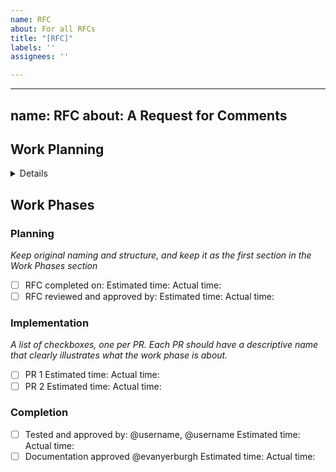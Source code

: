 ```yaml
---
name: RFC
about: For all RFCs
title: "[RFC]"
labels: ''
assignees: ''

---
```


---
name: RFC
about: A Request for Comments
---

## Work Planning

<details>
  <summary>Details</summary>

<h2 id="table-of-contents">Table of Contents</h2>

- [Housekeeping](#housekeeping)
- [Named Concepts](#named-concepts)
- [Summary](#summary)
- [Reference-Level Explanation](#reference-level-explanation)
- [Alternatives](#alternatives)
  * [Rationale](#rationale)
- [Drawbacks](#drawbacks)
- [Useful References](#useful-references)
- [Unresolved questions](#unresolved-questions)
- [Parts of the system affected](#parts-of-the-system-affected)
- [Future possibilities](#future-possibilities)
- [Infrastructure](#infrastructure)
- [Testing](#testing)
- [Documentation](#documentation)
- [Version History](#version-history)
- [Recordings](#recordings)
- [Work Phases](#work-phases)

<h2 id="housekeeping">Housekeeping</h2>

*Please add ref in specified format into `RFC` title, e.g `[RFC9999]` if the corresponding RFW is `[RFW9999]`.*

*Please add into this `RFC` and related `PR's` titles `[RFC_id]` e.g `[RFC_9999]`.*

ALL BELOW FIELDS ARE REQUIRED

<h2 id="named-concepts">Named Concepts</h2>

*Explain any new concepts introduced in this request.*

<h2 id="summary">Summary</h2>

*Explain in a Single paragraph what this request is about.*

<h2 id="reference-level-explanation">Reference-Level Explanation</h2>

*This section provides a detailed technical overview of the work. The design is explained with enough depth and detail to make it clear how:*

<em>

- The proposed changes interact with other systems (or other parts of the system that is changed)
- The actual implementation will take place
- Known challenges can be readily overcome

</em>

*This section includes practical examples and explains how this proposal makes those examples work.*

*This section becomes the engineering specification and work plan, so it must be sufficiently detailed to facilitate that.*

<h2 id="alternatives">Alternatives</h2>


*Confirm that alternative approaches have been evaluated and explain those alternatives briefly.*

<h3 id="rationale">Rationale</h3>

<em>

- Why the currently proposed design was selected over alternatives?
- What would be the impact of going with one of the alternative approaches?
- Is the evaluation tentative, or is it recommended to use more time to evaluate different approaches?
</em>

<h2 id="drawbacks">Drawbacks</h2>

*Describe any particular caveats and drawbacks that may arise from fulfilling this particular request?*

<h2 id="useful-rererences">Useful References</h2>

*Describe useful parallels and learnings from other requests, or work in previous projects.*

<em>
  
- What similar work have we already successfully completed?
- Is this something that has already been built by others?
- What other related learnings do we have?
- Are there useful academic literature or other articles related to this topic? (provide links)
- Have we built a relevant prototype previously?
- Do we have a rough mock for the UI/UX?
- Do we have a schematic for the system?

</em>

<h2 id="unresolved-questions">Unresolved Questions</h2>

<em>

- What is there that is unresolved (and will be resolved as part of fulfilling this request)?
- Are there other requests with same or similar problems to solve?
  
</em>

<h2 id="parts-of-the-system-affected">Parts of the System Affected</h2>

<em>

- Which parts of the current system are affected by this request?
- What other open requests are closely related to this request?
- Does this request depend on the fulfillment of any other request?
- Does any other request depend on the fulfillment of this request?*

</em>
 
<h2 id="future-possibilities">Future possibilities</h2>

*How do you see the particular system or part of the system affected by this request being altered or extended in the future?*

<h2 id="infrastructure">Infrastructure</h2>

*Describe the new infrastructure or changes in the current infrastructure required to fulfill this request.*

<h2 id="testing">Testing</h2>

*Describe the kind of testing procedures that are needed as part of fulfilling this request.*

<h2 id="documentation">Documentation</h2>

*Describe the level of documentation fulfilling this request involves. Consider both end-user documentation and developer documentation.*

<h2 id="version-history">Version History</h2>

*History of changes to this RFC. Following semantic versioning pattern and v0.1.2 for style.*

<h2 id="recordings">Recordings</h2>

*Links to audio recordings of related discussion.*

</details>

 
<h2 id="work-phases">Work Phases</h2>

<h3 id="non-coding">Planning</h3>

*Keep original naming and structure, and keep it as the first section in the Work Phases section*

- [ ] RFC completed on: 
      Estimated time: 
      Actual time: 
- [ ] RFC reviewed and approved by: 
      Estimated time: 
      Actual time: 

<h3 id="implementation">Implementation</h3>

*A list of checkboxes, one per PR. Each PR should have a descriptive name that clearly illustrates what the work phase is about.*
- [ ] PR 1
      Estimated time: 
      Actual time: 
- [ ] PR 2
      Estimated time: 
      Actual time: 

<h3 id="implementation">Completion</h3>

- [ ] Tested and approved by: @username, @username
      Estimated time: 
      Actual time: 
- [ ] Documentation approved @evanyerburgh
      Estimated time: 
      Actual time: 
